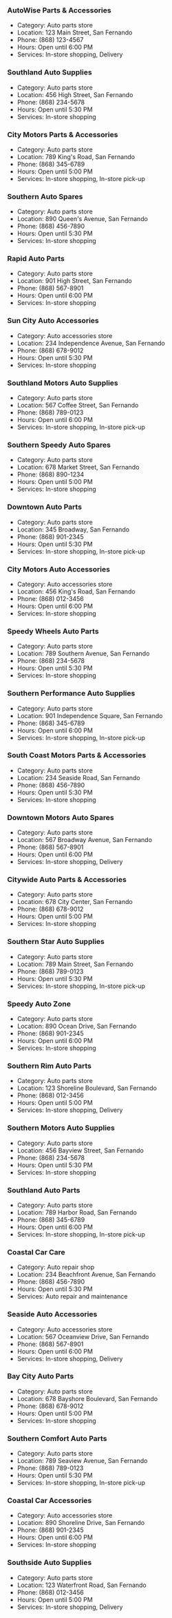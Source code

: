 ### AutoWise Parts & Accessories

- Category: Auto parts store
- Location: 123 Main Street, San Fernando
- Phone: (868) 123-4567
- Hours: Open until 6:00 PM
- Services: In-store shopping, Delivery

### Southland Auto Supplies

- Category: Auto parts store
- Location: 456 High Street, San Fernando
- Phone: (868) 234-5678
- Hours: Open until 5:30 PM
- Services: In-store shopping

### City Motors Parts & Accessories

- Category: Auto parts store
- Location: 789 King's Road, San Fernando
- Phone: (868) 345-6789
- Hours: Open until 5:00 PM
- Services: In-store shopping, In-store pick-up

### Southern Auto Spares

- Category: Auto parts store
- Location: 890 Queen's Avenue, San Fernando
- Phone: (868) 456-7890
- Hours: Open until 5:30 PM
- Services: In-store shopping

### Rapid Auto Parts

- Category: Auto parts store
- Location: 901 High Street, San Fernando
- Phone: (868) 567-8901
- Hours: Open until 6:00 PM
- Services: In-store shopping

### Sun City Auto Accessories

- Category: Auto accessories store
- Location: 234 Independence Avenue, San Fernando
- Phone: (868) 678-9012
- Hours: Open until 5:30 PM
- Services: In-store shopping

### Southland Motors Auto Supplies

- Category: Auto parts store
- Location: 567 Coffee Street, San Fernando
- Phone: (868) 789-0123
- Hours: Open until 6:00 PM
- Services: In-store shopping, In-store pick-up

### Southern Speedy Auto Spares

- Category: Auto parts store
- Location: 678 Market Street, San Fernando
- Phone: (868) 890-1234
- Hours: Open until 5:00 PM
- Services: In-store shopping

### Downtown Auto Parts

- Category: Auto parts store
- Location: 345 Broadway, San Fernando
- Phone: (868) 901-2345
- Hours: Open until 5:30 PM
- Services: In-store shopping, In-store pick-up

### City Motors Auto Accessories

- Category: Auto accessories store
- Location: 456 King's Road, San Fernando
- Phone: (868) 012-3456
- Hours: Open until 6:00 PM
- Services: In-store shopping

### Speedy Wheels Auto Parts

- Category: Auto parts store
- Location: 789 Southern Avenue, San Fernando
- Phone: (868) 234-5678
- Hours: Open until 5:30 PM
- Services: In-store shopping

### Southern Performance Auto Supplies

- Category: Auto parts store
- Location: 901 Independence Square, San Fernando
- Phone: (868) 345-6789
- Hours: Open until 6:00 PM
- Services: In-store shopping, In-store pick-up

### South Coast Motors Parts & Accessories

- Category: Auto parts store
- Location: 234 Seaside Road, San Fernando
- Phone: (868) 456-7890
- Hours: Open until 5:30 PM
- Services: In-store shopping

### Downtown Motors Auto Spares

- Category: Auto parts store
- Location: 567 Broadway Avenue, San Fernando
- Phone: (868) 567-8901
- Hours: Open until 6:00 PM
- Services: In-store shopping, Delivery

### Citywide Auto Parts & Accessories

- Category: Auto parts store
- Location: 678 City Center, San Fernando
- Phone: (868) 678-9012
- Hours: Open until 5:00 PM
- Services: In-store shopping

### Southern Star Auto Supplies

- Category: Auto parts store
- Location: 789 Main Street, San Fernando
- Phone: (868) 789-0123
- Hours: Open until 5:30 PM
- Services: In-store shopping, In-store pick-up

### Speedy Auto Zone

- Category: Auto parts store
- Location: 890 Ocean Drive, San Fernando
- Phone: (868) 901-2345
- Hours: Open until 6:00 PM
- Services: In-store shopping

### Southern Rim Auto Parts

- Category: Auto parts store
- Location: 123 Shoreline Boulevard, San Fernando
- Phone: (868) 012-3456
- Hours: Open until 5:00 PM
- Services: In-store shopping, Delivery

### Southern Motors Auto Supplies

- Category: Auto parts store
- Location: 456 Bayview Street, San Fernando
- Phone: (868) 234-5678
- Hours: Open until 5:30 PM
- Services: In-store shopping

### Southland Auto Parts

- Category: Auto parts store
- Location: 789 Harbor Road, San Fernando
- Phone: (868) 345-6789
- Hours: Open until 6:00 PM
- Services: In-store shopping, In-store pick-up

### Coastal Car Care

- Category: Auto repair shop
- Location: 234 Beachfront Avenue, San Fernando
- Phone: (868) 456-7890
- Hours: Open until 5:30 PM
- Services: Auto repair and maintenance

### Seaside Auto Accessories

- Category: Auto accessories store
- Location: 567 Oceanview Drive, San Fernando
- Phone: (868) 567-8901
- Hours: Open until 6:00 PM
- Services: In-store shopping, Delivery

### Bay City Auto Parts

- Category: Auto parts store
- Location: 678 Bayshore Boulevard, San Fernando
- Phone: (868) 678-9012
- Hours: Open until 5:00 PM
- Services: In-store shopping

### Southern Comfort Auto Parts

- Category: Auto parts store
- Location: 789 Seaview Avenue, San Fernando
- Phone: (868) 789-0123
- Hours: Open until 5:30 PM
- Services: In-store shopping, In-store pick-up

### Coastal Car Accessories

- Category: Auto accessories store
- Location: 890 Shoreline Drive, San Fernando
- Phone: (868) 901-2345
- Hours: Open until 6:00 PM
- Services: In-store shopping

### Southside Auto Supplies

- Category: Auto parts store
- Location: 123 Waterfront Road, San Fernando
- Phone: (868) 012-3456
- Hours: Open until 5:00 PM
- Services: In-store shopping, Delivery
